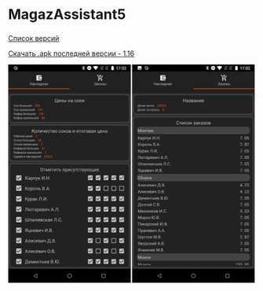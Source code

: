 # MagazAssistant5
###

[Список версий](./VERSION.md)

[Скачать .apk последней версии - 1.16](./MagazAssistant5-v1.16.apk)

![alt tag](bg.png)

